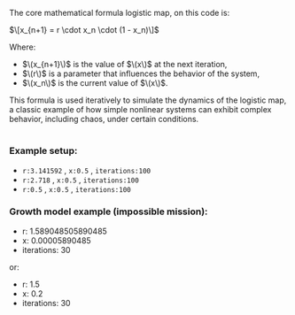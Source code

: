 The core mathematical formula logistic map, on this code is:

$\[x_{n+1} = r \cdot x_n \cdot (1 - x_n)\]$

Where:
- $\(x_{n+1}\)$ is the value of $\(x\)$ at the next iteration,
- $\(r\)$ is a parameter that influences the behavior of the system,
- $\(x_n\)$ is the current value of $\(x\)$.

This formula is used iteratively to simulate the dynamics of the logistic map, a classic example of how simple nonlinear 
systems can exhibit complex behavior, including chaos, under certain conditions.

#

### Example setup:
- `r:3.141592` , `x:0.5` , `iterations:100`
- `r:2.718` , `x:0.5` , `iterations:100`
- `r:0.5` , `x:0.5` , `iterations:100`

### Growth model example (impossible mission):
- r: 1.589048505890485
- x: 0.00005890485
- iterations: 30

or:
- r: 1.5
- x: 0.2
- iterations: 30
